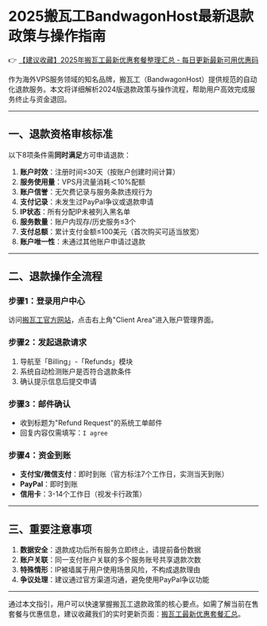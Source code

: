 # 2025搬瓦工BandwagonHost最新退款政策与操作指南

👉 [【建议收藏】2025年搬瓦工最新优惠套餐整理汇总 - 每日更新最新可用优惠码](https://bit.ly/banwagon)

作为海外VPS服务领域的知名品牌，搬瓦工（BandwagonHost）提供规范的自动化退款服务。本文将详细解析2024版退款政策与操作流程，帮助用户高效完成服务终止与资金退回。

---

## 一、退款资格审核标准
以下8项条件需**同时满足**方可申请退款：
1. **账户时效**：注册时间≤30天（按账户创建时间计算）
2. **服务使用量**：VPS月流量消耗＜10%配额
3. **账户信誉**：无欠费记录与服务条款违规行为
4. **支付记录**：未发生过PayPal争议或退款申请
5. **IP状态**：所有分配IP未被列入黑名单
6. **服务数量**：账户内现存/历史服务≤3个
7. **支付总额**：累计支付金额≤100美元（首次购买可适当放宽）
8. **账户唯一性**：未通过其他账户申请过退款

---

## 二、退款操作全流程
### 步骤1：登录用户中心
访问[搬瓦工官方网站](https://bit.ly/banwagon)，点击右上角"Client Area"进入账户管理界面。

### 步骤2：发起退款请求
1. 导航至「Billing」-「Refunds」模块
2. 系统自动检测账户是否符合退款条件
3. 确认提示信息后提交申请

### 步骤3：邮件确认
- 收到标题为"Refund Request"的系统工单邮件
- 回复内容仅需填写：`I agree`

### 步骤4：资金到账
- **支付宝/微信支付**：即时到账（官方标注7个工作日，实测当天到账）
- **PayPal**：即时到账
- **信用卡**：3-14个工作日（视发卡行政策）

---

## 三、重要注意事项
1. **数据安全**：退款成功后所有服务立即终止，请提前备份数据
2. **账户关联**：同一支付账户关联的多个服务账号共享退款次数
3. **特殊情形**：IP被墙属于用户使用场景风险，不构成退款理由
4. **争议处理**：建议通过官方渠道沟通，避免使用PayPal争议功能

---

通过本文指引，用户可以快速掌握搬瓦工退款政策的核心要点。如需了解当前在售套餐与优惠信息，建议收藏我们的实时更新页面：[搬瓦工最新优惠套餐汇总](https://bit.ly/banwagon)。